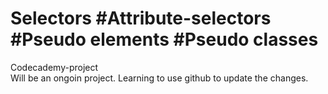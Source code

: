 # Selectors #Attribute-selectors #Pseudo elements #Pseudo classes
 Codecademy-project\
 Will be an ongoin project. Learning to use github to update the changes. 
